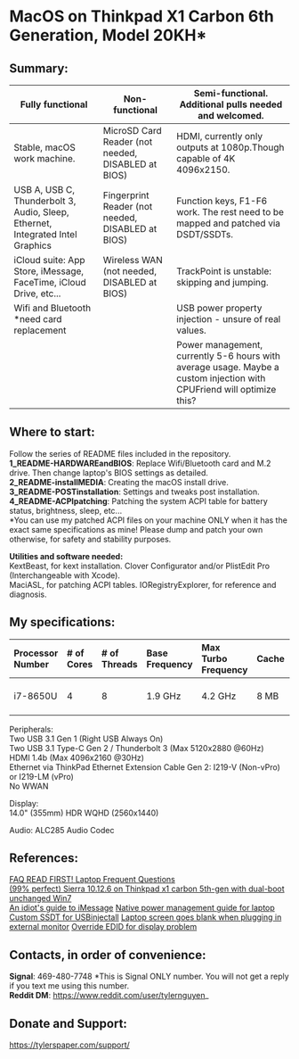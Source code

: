# MacOS on Thinkpad X1 Carbon 6th Generation, Model 20KH*

## Summary:

| Fully functional                                                              | Non-functional                                     | Semi-functional. Additional pulls needed and welcomed.                                                                |
|-------------------------------------------------------------------------------|----------------------------------------------------|-----------------------------------------------------------------------------------------------------------------------|
| Stable, macOS work machine.                                                   | MicroSD Card Reader (not needed, DISABLED at BIOS) | HDMI, currently only outputs at 1080p.Though capable of 4K 4096x2150.                                                 |
| USB A, USB C, Thunderbolt 3, Audio, Sleep, Ethernet, Integrated Intel Graphics | Fingerprint Reader (not needed, DISABLED at BIOS)  | Function keys, F1-F6 work. The rest need to be mapped and patched via DSDT/SSDTs.                                     |
| iCloud suite: App Store, iMessage, FaceTime, iCloud Drive, etc...             | Wireless WAN (not needed, DISABLED at BIOS)        | TrackPoint is unstable: skipping and jumping.                                                                         |
| Wifi and Bluetooth *need card replacement                                     |                                                    | USB power property injection - unsure of real values.                                                                 |
|                                                                               |                                                    | Power management, currently 5-6 hours with average usage. Maybe a custom injection with CPUFriend will optimize this? |

## Where to start:
Follow the series of README files included in the repository.  
**1_README-HARDWAREandBIOS**: Replace Wifi/Bluetooth card and M.2 drive. Then change laptop's BIOS settings as detailed.    
**2_README-installMEDIA**: Creating the macOS install drive.  
**3_README-POSTinstallation**: Settings and tweaks post installation.  
**4_README-ACPIpatching**: Patching the system ACPI table for battery status, brightness, sleep, etc...  
*You can use my patched ACPI files on your machine ONLY when it has the exact same specifications as mine! 
Please dump and patch your own otherwise, for safety and stability purposes.  

**Utilities and software needed:**  
KextBeast, for kext installation.
Clover Configurator and/or PlistEdit Pro (Interchangeable with Xcode).    
MaciASL, for patching ACPI tables.
IORegistryExplorer, for reference and diagnosis.


## My specifications:
| Processor Number | # of Cores | # of Threads | Base Frequency | Max Turbo Frequency | Cache | Memory Types | Graphics |
|:--|:--|:--|:--|:--|:--|:--|:--|
| i7-8650U | 4 | 8 | 1.9 GHz | 4.2 GHz | 8 MB | LPDDR3-2133 | Intel UHD 620 |

Peripherals:  
Two USB 3.1 Gen 1 (Right USB Always On)  
Two USB 3.1 Type-C Gen 2 / Thunderbolt 3 (Max 5120x2880 @60Hz)  
HDMI 1.4b (Max 4096x2160 @30Hz)  
Ethernet via ThinkPad Ethernet Extension Cable Gen 2: I219-V (Non-vPro) or I219-LM (vPro)  
No WWAN

Display:  
14.0" (355mm) HDR WQHD (2560x1440)  

Audio:
ALC285 Audio Codec  

## References:
[FAQ READ FIRST! Laptop Frequent Questions](https://www.tonymacx86.com/threads/faq-read-first-laptop-frequent-questions.164990/)  
[(99% perfect) Sierra 10.12.6 on Thinkpad x1 carbon 5th-gen with dual-boot unchanged Win7](https://www.tonymacx86.com/threads/99-perfect-sierra-10-12-6-on-thinkpad-x1-carbon-5th-gen-with-dual-boot-unchanged-win7.237922/)  
[An idiot's guide to iMessage](https://www.tonymacx86.com/threads/an-idiots-guide-to-imessage.196827/)
[Native power management guide for laptop](https://www.tonymacx86.com/threads/guide-native-power-management-for-laptops.175801/)
[Custom SSDT for USBinjectall](https://www.tonymacx86.com/threads/guide-creating-a-custom-ssdt-for-usbinjectall-kext.211311/)
[Laptop screen goes blank when plugging in external monitor](https://www.tonymacx86.com/threads/laptop-screen-goes-blank-when-plugging-in-external-monitor.226226/)
[Override EDID for display problem](https://www.tonymacx86.com/threads/override-edid-for-display-problem.47200/)


## Contacts, in order of convenience:  
**Signal**: 469-480-7748
*This is Signal ONLY number. You will not get a reply if you text me using this number.  
**Reddit DM**: https://www.reddit.com/user/tylernguyen_


## Donate and Support:
https://tylerspaper.com/support/
